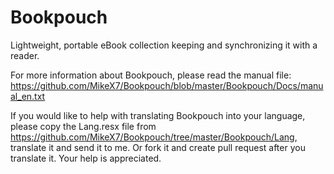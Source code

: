 Bookpouch
=========

Lightweight, portable eBook collection keeping and synchronizing it with a reader.

For more information about Bookpouch, please read the manual file:
https://github.com/MikeX7/Bookpouch/blob/master/Bookpouch/Docs/manual_en.txt

If you would like to help with translating Bookpouch into your language, please copy the Lang.resx file from https://github.com/MikeX7/Bookpouch/tree/master/Bookpouch/Lang, translate it and send it to me. Or fork it and create pull request after you translate it. Your help is appreciated.
